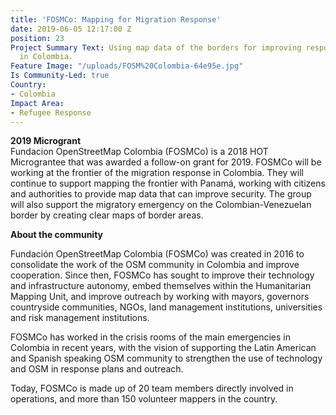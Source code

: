 ```yaml
---
title: 'FOSMCo: Mapping for Migration Response'
date: 2019-06-05 12:17:00 Z
position: 23
Project Summary Text: Using map data of the borders for improving response to migration
  in Colombia.
Feature Image: "/uploads/FOSM%20Colombia-64e95e.jpg"
Is Community-Led: true
Country:
- Colombia
Impact Area:
- Refugee Response
---
```


**2019 Microgrant**  
Fundacion OpenStreetMap Colombia (FOSMCo) is a 2018 HOT Micrograntee that was awarded a follow-on grant for 2019. FOSMCo will be working at the frontier of the migration response in Colombia. They will continue to support mapping the frontier with Panamá, working with citizens and authorities to provide map data that can improve security. The group will also support the migratory emergency on the Colombian-Venezuelan border by creating clear maps of border areas. 

**About the community**  

Fundación OpenStreetMap Colombia (FOSMCo) was created in 2016 to consolidate the work of the OSM community in Colombia and improve cooperation. Since then, FOSMCo has sought to improve their technology and infrastructure autonomy, embed themselves within the Humanitarian Mapping Unit, and improve outreach by working with mayors, governors countryside communities, NGOs, land management institutions, universities and risk management institutions. 

FOSMCo has worked in the crisis rooms of the main emergencies in Colombia in recent years, with the vision of supporting the Latin American and Spanish speaking OSM community to strengthen the use of technology and OSM in response plans and outreach.

Today, FOSMCo is made up of 20 team members directly involved in operations, and more than 150 volunteer mappers in the country.
